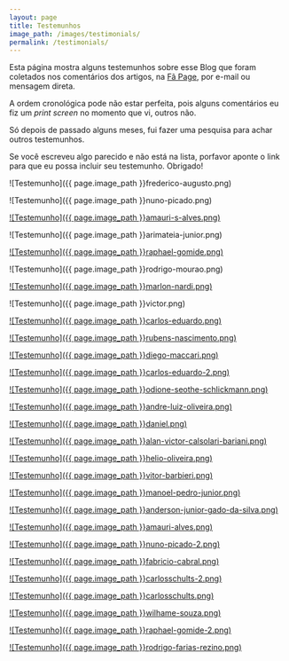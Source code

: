 ```yaml
---
layout: page
title: Testemunhos
image_path: /images/testimonials/
permalink: /testimonials/
---
```


Esta página mostra alguns testemunhos sobre esse Blog que foram coletados nos comentários dos artigos, na [Fã Page](https://www.facebook.com/objectpascalprogramming/), por e-mail ou mensagem direta.

A ordem cronológica pode não estar perfeita, pois alguns comentários eu fiz um *print screen* no momento que vi, outros não.

Só depois de passado alguns meses, fui fazer uma pesquisa para achar outros testemunhos.

Se você escreveu algo parecido e não está na lista, porfavor aponte o link para que eu possa incluir seu testemunho. Obrigado!

![Testemunho]({{ page.image_path }}frederico-augusto.png)

![Testemunho]({{ page.image_path }}nuno-picado.png)

[![Testemunho]({{ page.image_path }}amauri-s-alves.png)](http://objectpascalprogramming.com/posts/interfaces-em-todo-lugar/#comment-3003869430)

![Testemunho]({{ page.image_path }}arimateia-junior.png)

[![Testemunho]({{ page.image_path }}raphael-gomide.png)](http://objectpascalprogramming.com/posts/objetos-pensam-e-tomam-decisoes/#comment-2656856418)

![Testemunho]({{ page.image_path }}rodrigo-mourao.png)

[![Testemunho]({{ page.image_path }}marlon-nardi.png)](http://objectpascalprogramming.com/posts/construtores-da-classe-primario-secundarios/#comment-2591573163)

![Testemunho]({{ page.image_path }}victor.png)

[![Testemunho]({{ page.image_path }}carlos-eduardo.png)](http://objectpascalprogramming.com/posts/nao-utilize-nil-ou-null/#comment-2617771905)

[![Testemunho]({{ page.image_path }}rubens-nascimento.png)](http://objectpascalprogramming.com/posts/nao-utilize-casting/#comment-2629865788)

[![Testemunho]({{ page.image_path }}diego-maccari.png)](http://objectpascalprogramming.com/posts/heranca-pode-ser-o-mal-da-orientacao-a-objetos-parte-1/#comment-2691799122)

[![Testemunho]({{ page.image_path }}carlos-eduardo-2.png)](http://objectpascalprogramming.com/posts/nao-utilize-casting/#comment-2629964585)

[![Testemunho]({{ page.image_path }}odione-seothe-schlickmann.png)](http://objectpascalprogramming.com/posts/procedural-e-facil-orientado-a-objetos-e-dificil/#comment-2878755909)

[![Testemunho]({{ page.image_path }}andre-luiz-oliveira.png)](http://objectpascalprogramming.com/posts/delegacao-de-implementacao-de-interfaces/#comment-2931258737)

[![Testemunho]({{ page.image_path }}daniel.png)](http://objectpascalprogramming.com/posts/interfaces-delegacao-problemas-solucoes/#comment-2944544578)

[![Testemunho]({{ page.image_path }}alan-victor-calsolari-bariani.png)](http://objectpascalprogramming.com/posts/nao-culpe-o-codigo-alheio/#comment-2977553428)

[![Testemunho]({{ page.image_path }}helio-oliveira.png)](http://objectpascalprogramming.com/posts/diga-me-algo-sobre-voce/#comment-3001231856)

[![Testemunho]({{ page.image_path }}vitor-barbieri.png)](http://objectpascalprogramming.com/posts/objetos-agregados/#comment-3038150112)

[![Testemunho]({{ page.image_path }}manoel-pedro-junior.png)](http://objectpascalprogramming.com/posts/retrospectiva-2016/#comment-3079759369)

[![Testemunho]({{ page.image_path }}anderson-junior-gado-da-silva.png)](http://objectpascalprogramming.com/posts/retrospectiva-2016/#comment-3084970161)

[![Testemunho]({{ page.image_path }}amauri-alves.png)](http://objectpascalprogramming.com/posts/retrospectiva-2016/#comment-3079855710)

[![Testemunho]({{ page.image_path }}nuno-picado-2.png)](http://objectpascalprogramming.com/posts/retrospectiva-2016/#comment-3079221115)

[![Testemunho]({{ page.image_path }}fabricio-cabral.png)](http://objectpascalprogramming.com/posts/retrospectiva-2016/#comment-3079314704)

[![Testemunho]({{ page.image_path }}carlosschults-2.png)](http://objectpascalprogramming.com/posts/retrospectiva-2016/#comment-3079203467)

[![Testemunho]({{ page.image_path }}carlosschults.png)](http://carlosschults.net/pt/blogs-desenvolvimento-portugues/#object-pascal-programming)

[![Testemunho]({{ page.image_path }}wilhame-souza.png)](http://objectpascalprogramming.com/observando-objetos#comment-3318718279)

[![Testemunho]({{ page.image_path }}raphael-gomide-2.png)](http://objectpascalprogramming.com/observando-objetos#comment-3318962646)

[![Testemunho]({{ page.image_path }}rodrigo-farias-rezino.png)](http://objectpascalprogramming.com/herdar-para-rotular#comment-3329742323)

